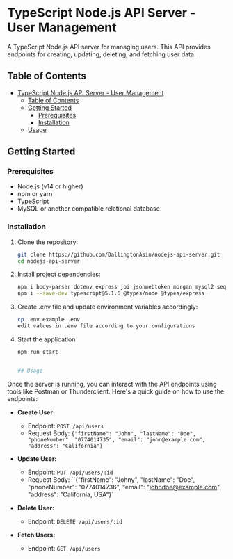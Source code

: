 # TypeScript Node.js API Server - User Management

A TypeScript Node.js API server for managing users. This API provides endpoints for creating, updating, deleting, and fetching user data.

## Table of Contents

- [TypeScript Node.js API Server - User Management](#typescript-nodejs-api-server---user-management)
  - [Table of Contents](#table-of-contents)
  - [Getting Started](#getting-started)
    - [Prerequisites](#prerequisites)
    - [Installation](#installation)
  - [Usage](#usage)

## Getting Started

### Prerequisites

- Node.js (v14 or higher)
- npm or yarn
- TypeScript
- MySQL or another compatible relational database

### Installation

1. Clone the repository:
   ```sh
   git clone https://github.com/DallingtonAsin/nodejs-api-server.git
   cd nodejs-api-server

2. Install project dependencies:
   ```sh
   npm i body-parser dotenv express joi jsonwebtoken morgan mysql2 sequelize bcrypt
   npm i --save-dev typescript@5.1.6 @types/node @types/express

3. Create .env file and update environment variables accordingly:
   ```sh
   cp .env.example .env
   edit values in .env file according to your configurations

4. Start the application
   ```sh
   npm run start


   ## Usage

Once the server is running, you can interact with the API endpoints using tools like Postman or Thunderclient. Here's a quick guide on how to use the endpoints:

- **Create User:**
  - Endpoint: `POST /api/users`
  - Request Body: `{"firstName": "John", "lastName": "Doe", "phoneNumber": "0774014735", "email": "john@example.com", "address": "California"}`

- **Update User:**
  - Endpoint: `PUT /api/users/:id`
  - Request Body: ``{"firstName": "Johny", "lastName": "Doe", "phoneNumber": "0774014736", "email": "johndoe@example.com", "address": "California, USA"}`

- **Delete User:**
  - Endpoint: `DELETE /api/users/:id`

- **Fetch Users:**
  - Endpoint: `GET /api/users`
   